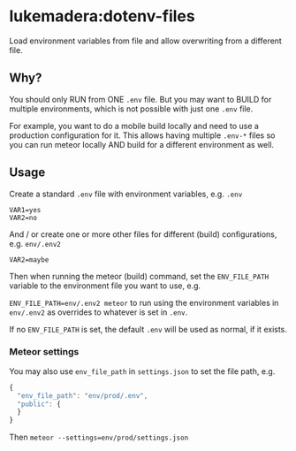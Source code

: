 # lukemadera:dotenv-files

Load environment variables from file and allow overwriting from a different file.


## Why?

You should only RUN from ONE `.env` file. But you may want to BUILD for
 multiple environments, which is not possible with just one `.env` file.

For example, you want to do a mobile build locally and need to use a production
 configuration for it. This allows having multiple `.env-*` files so you can
 run meteor locally AND build for a different environment as well.


## Usage

Create a standard `.env` file with environment variables, e.g.
`.env`

```
VAR1=yes
VAR2=no
```

And / or create one or more other files for different (build) configurations, e.g.
`env/.env2`

```
VAR2=maybe
```

Then when running the meteor (build) command, set the `ENV_FILE_PATH` variable
 to the environment file you want to use, e.g.

`ENV_FILE_PATH=env/.env2 meteor` to run using the environment variables in
 `env/.env2` as overrides to whatever is set in `.env`.

If no `ENV_FILE_PATH` is set, the default `.env` will be used as normal,
 if it exists.


### Meteor settings

You may also use `env_file_path` in `settings.json` to set the file path, e.g.

```js
{
  "env_file_path": "env/prod/.env",
  "public": {
  }
}
```

Then `meteor --settings=env/prod/settings.json`
